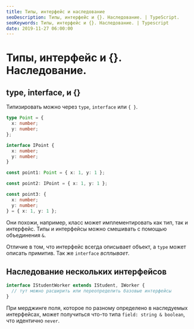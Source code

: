 ```yaml
---
title: Типы, интерфейс и наследование
seoDescription: Типы, интерфейс и {}. Наследование. | TypeScript.
seoKeywords: Типы, интерфейс и {}. Наследование. | Typescript
date: 2019-11-27 06:00:00
---
```

# Типы, интерфейс и {}. Наследование.

## type, interface, и {}

Типизировать можно через `type`, `interface` или `{ }`.

```typescript
type Point = {
  x: number;
  y: number;
};

interface IPoint {
  x: number;
  y: number;
}

const point1: Point = { x: 1, y: 1 };

const point2: IPoint = { x: 1, y: 1 };

const point3: {
  x: number;
  y: number;
} = { x: 1, y: 1 };
```

Они похожи, например, класс может имплементировать как тип, так и интерфейс. Типы и интерфейсы можно смешивать с помощью объединения `&`.

Отличие в том, что интерфейс всегда описывает объект, а `type` может описать примитив. Так же `interface` _всплывает_.

## Наследование нескольких интерфейсов

```typescript
interface IStudentWorker extends IStudent, IWorker {
  // тут можно расширить или переопределить базовые интерфейсы
}
```

При мерджинге поля, которое по разному определено в наследуемых интерфейсах, может получиться что-то типа `field: string & boolean`, что идентично `never`.